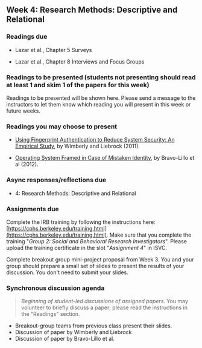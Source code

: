 ## Week 4: Research Methods: Descriptive and Relational

### Readings due

  - Lazar et al., Chapter 5 Surveys

  - Lazar et al., Chapter 8 Interviews and Focus Groups

### Readings to be presented (students not presenting should read at least 1 and skim 1 of the papers for this week)

Readings to be presented will be shown here. Please send a message to the instructors to let them know which reading you will present in this week or future weeks.


### Readings you may choose to present

  - [Using Fingerprint Authentication to Reduce System Security: An Empirical Study](https://drive.google.com/file/d/1iXa3nLVlDFnsRxzT5d1d3Dpnr1mNX2i7/view?usp=sharing), by Wimberly and Liebrock (2011).

  - [Operating System Framed in Case of Mistaken Identity](https://www.microsoft.com/en-us/research/wp-content/uploads/2016/02/osframed.pdf), by Bravo-Lillo et al (2012).


### Async responses/reflections due

  - 4: Research Methods: Descriptive and Relational


### Assignments due

Complete the IRB training by following the instructions here: [https://cphs.berkeley.edu/training.html](https://cphs.berkeley.edu/training.html). Make sure that you complete the training "*Group 2: Social and Behavioral Research Investigators*". Please upload the training certificate in the slot "*Assignment 4*" in ISVC.

Complete breakout group mini-project proposal from Week 3. You and your group should prepare a small set of slides to present the results of your discussion. You don't need to submit your slides.



### Synchronous discussion agenda

> *Beginning of student-led discussions of assigned papers*. You may volunteer to briefly discuss a paper; please read the instructions in the "Readings" section.

* Breakout-group teams from previous class present their slides.
* Discussion of paper by Wimberly and Liebrock
* Discussion of paper by Bravo-Lillo et al.
